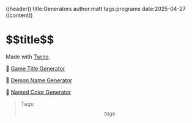((header))
title:Generators
author:matt
tags:programs
date:2025-04-27
((content))
<h1 id="pagetitle">$$title$$</h1>

Made with [Twine](https://twinery.org).

🔹 [Game Title Generator](/gamenames.html)

🔹 [Demon Name Generator](/demons.html)

🔹 [Named Color Generator](/randomcolors.html)

>Tags: $$tags$$
